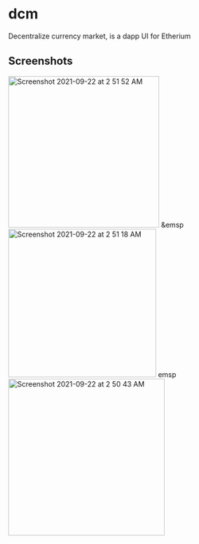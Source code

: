 # dcm 

Decentralize currency market, is a dapp UI for Etherium

## Screenshots



<img width="303" alt="Screenshot 2021-09-22 at 2 51 52 AM" src="https://user-images.githubusercontent.com/32772323/134270920-7d620dcd-eb75-4cc6-98f8-9ad4d0da05a9.png"> &emsp <img width="297" alt="Screenshot 2021-09-22 at 2 51 18 AM" src="https://user-images.githubusercontent.com/32772323/134270926-2b29175d-57d6-474d-9a39-4334a52b09b3.png"> emsp <img width="314" alt="Screenshot 2021-09-22 at 2 50 43 AM" src="https://user-images.githubusercontent.com/32772323/134270937-e77be584-7860-45ac-be37-686c09091734.png">
